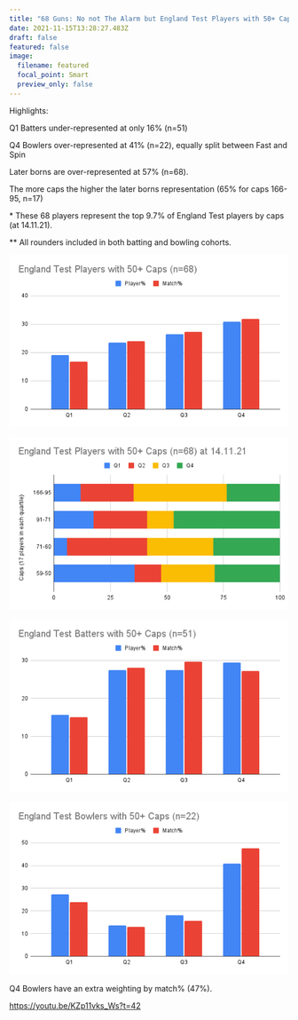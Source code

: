 ```yaml
---
title: "68 Guns: No not The Alarm but England Test Players with 50+ Caps"
date: 2021-11-15T13:28:27.483Z
draft: false
featured: false
image:
  filename: featured
  focal_point: Smart
  preview_only: false
---
```

<meta name="twitter:card" content="summary_large_image" />
<meta name="twitter:site" content="@nothirdman" />
<meta name="twitter:title" content="68 Guns: No not The Alarm but England Test Players with 50+ Caps" />
<meta name="twitter:description" content="Spoiler Alert: Lots of Q4s and only 1 Q1." />
<meta name="twitter:image" content="https://onemoresummer.co.uk/post/68-guns-no-not-the-alarm-but-england-test-players-with-50-caps/aussie-test-best-v-best-1-.jpg" />

Highlights:

Q1 Batters under-represented at only 16% (n=51) 

Q4 Bowlers over-represented at 41% (n=22), equally split between Fast and Spin

Later borns are over-represented at 57% (n=68).

The more caps the higher the later borns representation (65% for caps 166-95, n=17)

\* These 68 players represent the top 9.7% of England Test players by caps (at 14.11.21).

\*\* All rounders included in both batting and bowling cohorts.

![](england-test-players-with-50-caps-n-68-.png)

![](england-test-players-with-50-caps-n-68-at-14.11.21.png)

![](england-test-batters-with-50-caps-n-51-1-.png)

![](england-test-bowlers-with-50-caps-n-22-1-.png)

Q4 Bowlers have an extra weighting by match% (47%).

<https://youtu.be/KZp11vks_Ws?t=42>